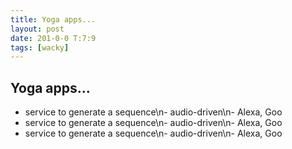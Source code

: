 ```yaml
---
title: Yoga apps...
layout: post
date: 201-0-0 T:7:9
tags: [wacky]
---
```

## Yoga apps...

- service to generate a sequence\n- audio-driven\n- Alexa\, Goo- service to generate a sequence\n- audio-driven\n- Alexa\, Goo- service to generate a sequence\n- audio-driven\n- Alexa\, Goo
